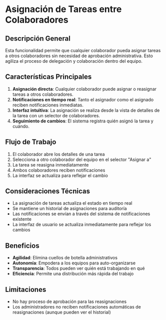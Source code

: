 # Asignación de Tareas entre Colaboradores

## Descripción General

Esta funcionalidad permite que cualquier colaborador pueda asignar tareas a otros colaboradores sin necesidad de aprobación administrativa. Esto agiliza el proceso de delegación y colaboración dentro del equipo.

## Características Principales

1. **Asignación directa**: Cualquier colaborador puede asignar o reasignar tareas a otros colaboradores.
2. **Notificaciones en tiempo real**: Tanto el asignador como el asignado reciben notificaciones inmediatas.
3. **Interfaz intuitiva**: La asignación se realiza desde la vista de detalles de la tarea con un selector de colaboradores.
4. **Seguimiento de cambios**: El sistema registra quién asignó la tarea y cuándo.

## Flujo de Trabajo

1. El colaborador abre los detalles de una tarea
2. Selecciona a otro colaborador del equipo en el selector "Asignar a"
3. La tarea se reasigna inmediatamente
4. Ambos colaboradores reciben notificaciones
5. La interfaz se actualiza para reflejar el cambio

## Consideraciones Técnicas

- La asignación de tareas actualiza el estado en tiempo real
- Se mantiene un historial de asignaciones para auditoría
- Las notificaciones se envían a través del sistema de notificaciones existente
- La interfaz de usuario se actualiza inmediatamente para reflejar los cambios

## Beneficios

- **Agilidad**: Elimina cuellos de botella administrativos
- **Autonomía**: Empodera a los equipos para auto-organizarse
- **Transparencia**: Todos pueden ver quién está trabajando en qué
- **Eficiencia**: Permite una distribución más rápida del trabajo

## Limitaciones

- No hay proceso de aprobación para las reasignaciones
- Los administradores no reciben notificaciones automáticas de reasignaciones (aunque pueden ver el historial)
